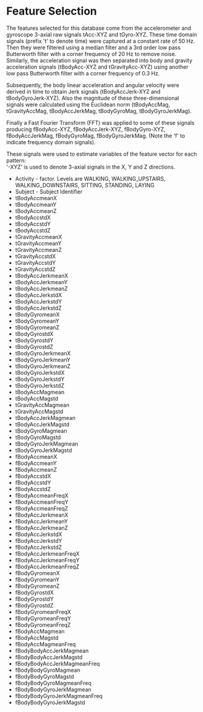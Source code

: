 Feature Selection 
=================

The features selected for this database come from the accelerometer and gyroscope 3-axial raw signals tAcc-XYZ and tGyro-XYZ. These time domain signals (prefix 't' to denote time) were captured at a constant rate of 50 Hz. Then they were filtered using a median filter and a 3rd order low pass Butterworth filter with a corner frequency of 20 Hz to remove noise. Similarly, the acceleration signal was then separated into body and gravity acceleration signals (tBodyAcc-XYZ and tGravityAcc-XYZ) using another low pass Butterworth filter with a corner frequency of 0.3 Hz. 

Subsequently, the body linear acceleration and angular velocity were derived in time to obtain Jerk signals (tBodyAccJerk-XYZ and tBodyGyroJerk-XYZ). Also the magnitude of these three-dimensional signals were calculated using the Euclidean norm (tBodyAccMag, tGravityAccMag, tBodyAccJerkMag, tBodyGyroMag, tBodyGyroJerkMag). 

Finally a Fast Fourier Transform (FFT) was applied to some of these signals producing fBodyAcc-XYZ, fBodyAccJerk-XYZ, fBodyGyro-XYZ, fBodyAccJerkMag, fBodyGyroMag, fBodyGyroJerkMag. (Note the 'f' to indicate frequency domain signals). 

These signals were used to estimate variables of the feature vector for each pattern:  
'-XYZ' is used to denote 3-axial signals in the X, Y and Z directions.

- Activity - factor. Levels are WALKING, WALKING_UPSTAIRS, WALKING_DOWNSTAIRS, SITTING, STANDING, LAYING
- Subject - Subject Identifier
- tBodyAccmeanX 
- tBodyAccmeanY
- tBodyAccmeanZ
- tBodyAccstdX
- tBodyAccstdY
- tBodyAccstdZ
- tGravityAccmeanX
- tGravityAccmeanY
- tGravityAccmeanZ
- tGravityAccstdX
- tGravityAccstdY
- tGravityAccstdZ
- tBodyAccJerkmeanX
- tBodyAccJerkmeanY
- tBodyAccJerkmeanZ
- tBodyAccJerkstdX
- tBodyAccJerkstdY
- tBodyAccJerkstdZ
- tBodyGyromeanX
- tBodyGyromeanY
- tBodyGyromeanZ
- tBodyGyrostdX
- tBodyGyrostdY
- tBodyGyrostdZ
- tBodyGyroJerkmeanX
- tBodyGyroJerkmeanY
- tBodyGyroJerkmeanZ
- tBodyGyroJerkstdX
- tBodyGyroJerkstdY
- tBodyGyroJerkstdZ
- tBodyAccMagmean
- tBodyAccMagstd
- tGravityAccMagmean
- tGravityAccMagstd
- tBodyAccJerkMagmean
- tBodyAccJerkMagstd
- tBodyGyroMagmean
- tBodyGyroMagstd
- tBodyGyroJerkMagmean
- tBodyGyroJerkMagstd
- fBodyAccmeanX
- fBodyAccmeanY
- fBodyAccmeanZ
- fBodyAccstdX
- fBodyAccstdY
- fBodyAccstdZ
- fBodyAccmeanFreqX
- fBodyAccmeanFreqY
- fBodyAccmeanFreqZ
- fBodyAccJerkmeanX
- fBodyAccJerkmeanY
- fBodyAccJerkmeanZ
- fBodyAccJerkstdX
- fBodyAccJerkstdY
- fBodyAccJerkstdZ
- fBodyAccJerkmeanFreqX
- fBodyAccJerkmeanFreqY
- fBodyAccJerkmeanFreqZ
- fBodyGyromeanX
- fBodyGyromeanY
- fBodyGyromeanZ
- fBodyGyrostdX
- fBodyGyrostdY
- fBodyGyrostdZ
- fBodyGyromeanFreqX
- fBodyGyromeanFreqY
- fBodyGyromeanFreqZ
- fBodyAccMagmean
- fBodyAccMagstd
- fBodyAccMagmeanFreq
- fBodyBodyAccJerkMagmean
- fBodyBodyAccJerkMagstd
- fBodyBodyAccJerkMagmeanFreq
- fBodyBodyGyroMagmean
- fBodyBodyGyroMagstd
- fBodyBodyGyroMagmeanFreq
- fBodyBodyGyroJerkMagmean
- fBodyBodyGyroJerkMagmeanFreq
- fBodyBodyGyroJerkMagstd
